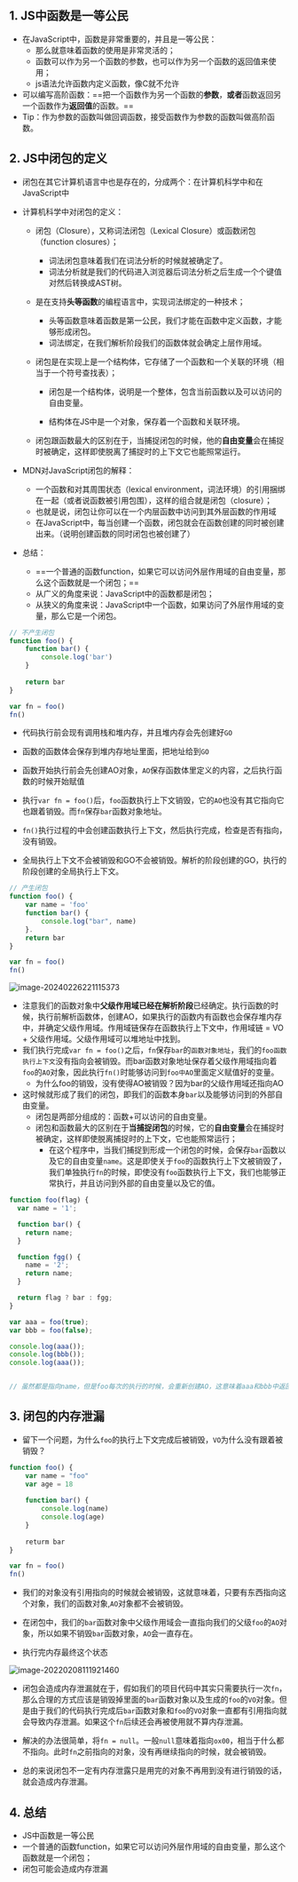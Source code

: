 ## 1. JS中函数是一等公民

+ 在JavaScript中，函数是非常重要的，并且是一等公民：
  + 那么就意味着函数的使用是非常灵活的；
  + 函数可以作为另一个函数的参数，也可以作为另一个函数的返回值来使用；
  + js语法允许函数内定义函数，像C就不允许
+ 可以编写高阶函数：==把一个函数作为另一个函数的**参数**，**或者**函数返回另一个函数作为**返回值**的函数。==
+ Tip：作为参数的函数叫做回调函数，接受函数作为参数的函数叫做高阶函数。

## 2. JS中闭包的定义

+ 闭包在其它计算机语言中也是存在的，分成两个：在计算机科学中和在JavaScript中

+ 计算机科学中对闭包的定义：
  + 闭包（Closure），又称词法闭包（Lexical Closure）或函数闭包（function closures）；
    + 词法闭包意味着我们在词法分析的时候就被确定了。
    + 词法分析就是我们的代码进入浏览器后词法分析之后生成一个个键值对然后转换成AST树。
    
  + 是在支持**头等函数**的编程语言中，实现词法绑定的一种技术；
    + 头等函数意味着函数是第一公民，我们才能在函数中定义函数，才能够形成闭包。
    + 词法绑定，在我们解析阶段我们的函数体就会确定上层作用域。
    
  + 闭包是在实现上是一个结构体，它存储了一个函数和一个关联的环境（相当于一个符号查找表）；
  
    + 闭包是一个结构体，说明是一个整体，包含当前函数以及可以访问的自由变量。
  
    + 结构体在JS中是一个对象，保存着一个函数和关联环境。
  
  + 闭包跟函数最大的区别在于，当捕捉闭包的时候，他的**自由变量**会在捕捉时被确定，这样即使脱离了捕捉时的上下文它也能照常运行。
  
+ MDN对JavaScript闭包的解释：
  + 一个函数和对其周围状态（lexical environment，词法环境）的引用捆绑在一起（或者说函数被引用包围），这样的组合就是闭包（closure）；
  + 也就是说，闭包让你可以在一个内层函数中访问到其外层函数的作用域
  + 在JavaScript中，每当创建一个函数，闭包就会在函数创建的同时被创建出来。（说明创建函数的同时闭包也被创建了）

+ 总结：
  + ==一个普通的函数function，如果它可以访问外层作用域的自由变量，那么这个函数就是一个闭包；==
  + 从广义的角度来说：JavaScript中的函数都是闭包；
  + 从狭义的角度来说：JavaScript中一个函数，如果访问了外层作用域的变量，那么它是一个闭包。

```js
// 不产生闭包
function foo() {
    function bar() {
        console.log('bar')
    }
    
    return bar
}

var fn = foo()
fn()
```

+ 代码执行前会现有调用栈和堆内存，并且堆内存会先创建好`GO`
+ 函数的函数体会保存到堆内存地址里面，把地址给到`GO`

+ 函数开始执行前会先创建AO对象，`AO`保存函数体里定义的内容，之后执行函数的时候开始赋值
+ 执行`var fn = foo()`后，`foo`函数执行上下文销毁，它的`AO`也没有其它指向它也跟着销毁。而`fn`保存`bar`函数对象地址。
+ `fn()`执行过程的中会创建函数执行上下文，然后执行完成，检查是否有指向，没有销毁。
+ 全局执行上下文不会被销毁和GO不会被销毁。解析的阶段创建的GO，执行的阶段创建的全局执行上下文。

```js
// 产生闭包
function foo() {
    var name = 'foo'
    function bar() {
        console.log("bar", name)
    }.
    return bar
}

var fn = foo()
fn()
```

![image-20240226221115373](03-闭包的定义-理解-内存模型-内存泄漏.assets/image-20240226221115373.png)

+ 注意我们的函数对象中**父级作用域已经在解析阶段**已经确定。执行函数的时候，执行前解析函数体，创建AO，如果执行的函数内有函数也会保存堆内存中，并确定父级作用域。作用域链保存在函数执行上下文中，作用域链 = VO + 父级作用域。父级作用域可以堆地址中找到。
+ 我们执行完成`var fn = foo()`之后，`fn`保存`bar`的`函数对象地址`，我们的`foo函数执行上下文`没有指向会被销毁。而bar函数对象地址保存着父级作用域指向着`foo`的`AO`对象，因此执行`fn()`时能够访问到`foo中AO`里面定义赋值好的变量。
  + 为什么foo的销毁，没有使得AO被销毁？因为bar的父级作用域还指向AO
+ 这时候就形成了我们的闭包，即我们的函数本身`bar`以及能够访问到的外部自由变量。
  + 闭包是两部分组成的：函数+可以访问的自由变量。
  + 闭包和函数最大的区别在于**当捕捉闭包**的时候，它的**自由变量**会在捕捉时被确定，这样即使脱离捕捉时的上下文，它也能照常运行；
    + 在这个程序中，当我们捕捉到形成一个闭包的时候，会保存`bar`函数以及它的自由变量`name`。这是即使关于`foo`的函数执行上下文被销毁了，我们单独执行`fn`的时候，即使没有`foo`函数执行上下文，我们也能够正常执行，并且访问到外部的自由变量以及它的值。

```js
function foo(flag) {
  var name = '1';

  function bar() {
    return name;
  }

  function fgg() {
    name = '2';
    return name;
  }

  return flag ? bar : fgg;
}

var aaa = foo(true);
var bbb = foo(false);

console.log(aaa());
console.log(bbb());
console.log(aaa());


// 虽然都是指向name，但是foo每次的执行的时候，会重新创建AO，这意味着aaa和bbb中返回的函数指向的name的地址都是不一样的，互不干扰。这就是为什么很多闭包里的值一直没有发生变化的原因。
```

## 3. 闭包的内存泄漏

+ 留下一个问题，为什么`foo`的执行上下文完成后被销毁，`VO`为什么没有跟着被销毁？

```js
function foo() {
    var name = "foo"
    var age = 18
    
    function bar() {
        console.log(name)
        console.log(age)
    }
    
    returm bar 
}

var fn = foo()
fn()
```

+ 我们的对象没有引用指向的时候就会被销毁，这就意味着，只要有东西指向这个对象，我们的函数对象,`AO`对象都不会被销毁。

+ 在闭包中，我们的`bar`函数对象中父级作用域会一直指向我们的父级`foo`的`AO`对象，所以如果不销毁`bar`函数对象，`AO`会一直存在。

+ 执行完内存最终这个状态

![image-20220208111921460](03-闭包的定义-理解-内存模型-内存泄漏.assets/image-20220208111921460.png)

+ 闭包会造成内存泄漏就在于，假如我们的项目代码中其实只需要执行一次`fn`，那么合理的方式应该是销毁掉里面的`bar`函数对象以及生成的`foo`的`VO`对象。但是由于我们的代码执行完成后`bar`函数对象和`foo`的`VO`对象一直都有引用指向就会导致内存泄漏。如果这个`fn`后续还会再被使用就不算内存泄漏。

+ 解决的办法很简单，将`fn = null`。一般`null`意味着指向`ox00`，相当于什么都不指向。此时`fn`之前指向的对象，没有再继续指向的时候，就会被销毁。

+ 总的来说闭包不一定有内存泄露只是用完的对象不再用到没有进行销毁的话，就会造成内存泄漏。

## 4. 总结

+ JS中函数是一等公民
+ 一个普通的函数function，如果它可以访问外层作用域的自由变量，那么这个函数就是一个闭包；
+ 闭包可能会造成内存泄漏























